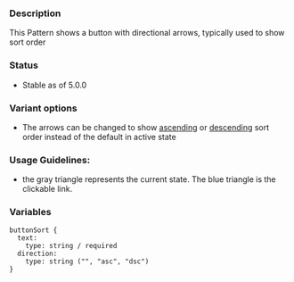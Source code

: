 ### Description
This Pattern shows a button with directional arrows, typically used to show sort order

### Status
* Stable as of 5.0.0

### Variant options
* The arrows can be changed to show [ascending](./?p=atoms-button-sort-as-ascending) or [descending](./?p=atoms-button-sort-as-descending) sort order instead of the default in active state

### Usage Guidelines:
- the gray triangle represents the current state.  The blue triangle is the clickable link.


### Variables
~~~
buttonSort {
  text: 
    type: string / required
  direction:
    type: string ("", "asc", "dsc")
}
~~~
